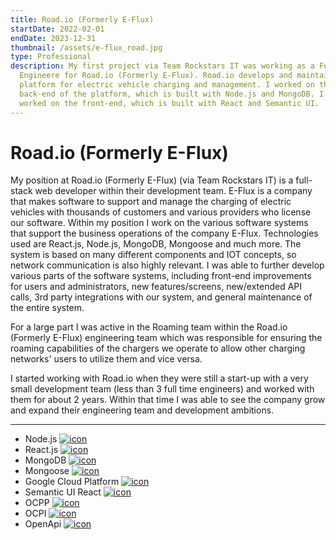 ```yaml
---
title: Road.io (Formerly E-Flux)
startDate: 2022-02-01
endDate: 2023-12-31
thumbnail: /assets/e-flux_road.jpg
type: Professional
description: My first project via Team Rockstars IT was working as a Full-Stack
  Engineere for Road.io (Formerly E-Flux). Road.io develops and maintains a
  platform for electric vehicle charging and management. I worked on the
  back-end of the platform, which is built with Node.js and MongoDB. I also
  worked on the front-end, which is built with React and Semantic UI.
---
```

# Road.io (Formerly E-Flux)

My position at Road.io (Formerly E-Flux) (via Team Rockstars IT) is a full-stack web developer within their development team. E-Flux is a company that makes software to support and manage the charging of electric vehicles with thousands of customers and various providers who license our software. Within my position I work on the various software systems that support the business operations of the company E-Flux. Technologies used are React.js, Node.js, MongoDB, Mongoose and much more. The system is based on many different components and IOT concepts, so network communication is also highly relevant. I was able to further develop various parts of the software systems, including front-end improvements for users and administrators, new features/screens, new/extended API calls, 3rd party integrations with our system, and general maintenance of the entire system.

For a large part I was active in the Roaming team within the Road.io (Formerly E-Flux) engineering team which was responsible for ensuring the roaming capabilities of the chargers we operate to allow other charging networks' users to utilize them and vice versa.

I started working with Road.io when they were still a start-up with a very small development team (less than 3 full time engineers) and worked with them for about 2 years. Within that time I was able to see the company grow and expand their engineering team and development ambitions.

- - -

<ul class="icon-list">
<li>Node.js <a href="https://nodejs.org/en"><img src="/assets/nodejs.png" alt="icon"></a></li>
<li>React.js <a href="https://react.dev/"><img src="/assets/react.png" alt="icon"></a></li>
<li>MongoDB <a href="https://www.mongodb.com/"><img src="/assets/mongodb.png" alt="icon"></a></li>
<li>Mongoose <a href="https://mongoosejs.com/"><img src="/assets/mongoose.png" alt="icon"></a></li>
<li>Google Cloud Platform <a href="https://cloud.google.com/"><img src="/assets/google-cloud-platform.png" alt="icon"></a></li>
<li>Semantic UI React <a href="https://react.semantic-ui.com/"><img src="/assets/semantic-ui-react.png" alt="icon"></a></li>
<li>OCPP <a href="https://openchargealliance.org/"><img src="/assets/ocpp.png" alt="icon"></a></li>
<li>OCPI <a href="https://evroaming.org/"><img src="/assets/ocpi.png" alt="icon"></a></li>
<li>OpenApi <a href="https://www.openapis.org/"><img src="/assets/openapi.png" alt="icon"></a></li>
</ul>